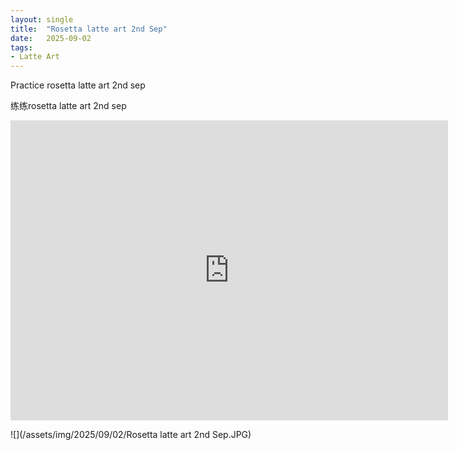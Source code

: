 ```yaml
---
layout: single
title:  "Rosetta latte art 2nd Sep"
date:   2025-09-02
tags:
- Latte Art
---
```


Practice rosetta latte art 2nd sep

练练rosetta latte art 2nd sep

<div class="embed-container">
  <iframe
      src="https://www.youtube.com/embed/ao0ngyZZTHI"
      width="700"
      height="480"
      frameborder="0"
      allowfullscreen="true">
  </iframe>
</div>

![](/assets/img/2025/09/02/Rosetta latte art 2nd Sep.JPG)
